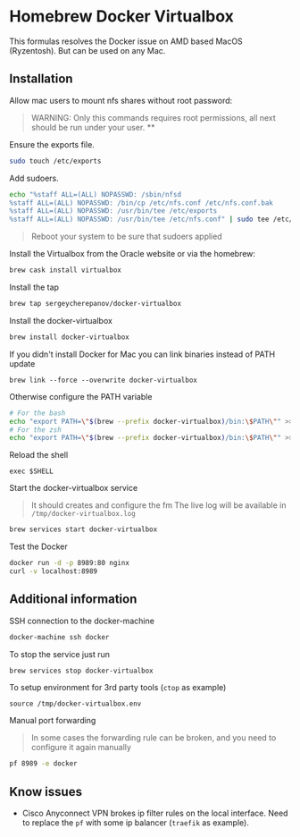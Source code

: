 # Homebrew Docker Virtualbox
This formulas resolves the Docker issue on AMD based MacOS (Ryzentosh). But can be used on any Mac.

## Installation

Allow mac users to mount nfs shares without root password:
> WARNING: Only this commands requires root permissions, all next should be run under your user. ** 

Ensure the exports file. 
```bash
sudo touch /etc/exports
```
Add sudoers. 
```bash
echo "%staff ALL=(ALL) NOPASSWD: /sbin/nfsd
%staff ALL=(ALL) NOPASSWD: /bin/cp /etc/nfs.conf /etc/nfs.conf.bak
%staff ALL=(ALL) NOPASSWD: /usr/bin/tee /etc/exports
%staff ALL=(ALL) NOPASSWD: /usr/bin/tee /etc/nfs.conf" | sudo tee /etc/sudoers.d/docker-machine-nfs
```

> Reboot your system to be sure that sudoers applied

Install the Virtualbox from the Oracle website or via the homebrew:
```bash
brew cask install virtualbox
```

Install the tap
```bash
brew tap sergeycherepanov/docker-virtualbox
```

Install the docker-virtualbox
```bash
brew install docker-virtualbox
```

If you didn't install Docker for Mac you can link binaries instead of PATH update
```
brew link --force --overwrite docker-virtualbox
```

Otherwise configure the PATH variable
```bash
# For the bash
echo "export PATH=\"$(brew --prefix docker-virtualbox)/bin:\$PATH\"" >> ~/.bashrc
# For the zsh
echo "export PATH=\"$(brew --prefix docker-virtualbox)/bin:\$PATH\"" >> ~/.zshrc
```

Reload the shell
```
exec $SHELL
```

Start the docker-virtualbox service
> It should creates and configure the fm
> The live log will be available in `/tmp/docker-virtualbox.log`
```bash
brew services start docker-virtualbox 
```

Test the Docker
```bash
docker run -d -p 8989:80 nginx
curl -v localhost:8989
```

## Additional information

SSH connection to the docker-machine
```bash
docker-machine ssh docker
```

To stop the service just run
```bash
brew services stop docker-virtualbox 
```

To setup environment for 3rd party tools (`ctop` as example)
```
source /tmp/docker-virtualbox.env
```

Manual port forwarding 
> In some cases the forwarding rule can be broken, and you need to configure it again manually
```bash
pf 8989 -e docker
```
## Know issues
* Cisco Anyconnect VPN brokes ip filter rules on the local interface. Need to replace the `pf` with some ip balancer (`traefik` as example).
